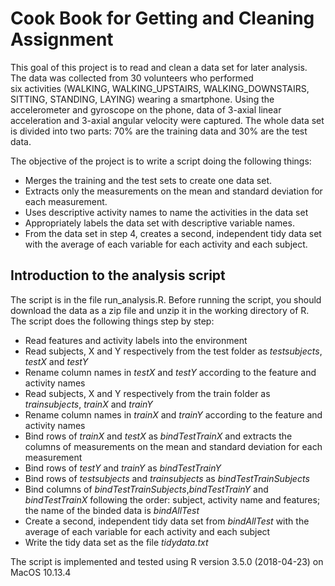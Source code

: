 # Cook Book for Getting and Cleaning Assignment


This goal of this project is to read and clean a data set for later analysis. The data was collected from 30 volunteers who performed   
six activities (WALKING, WALKING_UPSTAIRS, WALKING_DOWNSTAIRS, SITTING, STANDING, LAYING) wearing a smartphone. 
Using the accelerometer and gyroscope on the phone, data of 3-axial linear acceleration and 3-axial angular velocity were captured. The whole data set is divided into two parts: 70% are the training data and 30% are the test data.  

The objective of the project is to write a script doing the following things:

* Merges the training and the test sets to create one data set.
* Extracts only the measurements on the mean and standard deviation for each measurement.
* Uses descriptive activity names to name the activities in the data set
* Appropriately labels the data set with descriptive variable names.
* From the data set in step 4, creates a second, independent tidy data set with the average of each variable for each activity and each subject.


## Introduction to the analysis script

The script is in the file run_analysis.R. Before running the script, you should download the data as a zip file and unzip it in the working directory of R. The script does the following things step by step:

* Read features and activity labels into the environment
* Read subjects, X and Y respectively from the test folder as *testsubjects*, *testX* and *testY*
* Rename column names in *testX* and *testY* according to the feature and activity names
* Read subjects, X and Y respectively from the train folder as *trainsubjects*, *trainX* and *trainY*
* Rename column names in *trainX* and *trainY* according to the feature and activity names
* Bind rows of *trainX* and *testX* as *bindTestTrainX* and extracts the columns of measurements on the mean and standard deviation for each measurement
* Bind rows of *testY* and *trainY* as *bindTestTrainY*
* Bind rows of *testsubjects* and *trainsubjects* as *bindTestTrainSubjects*
* Bind columns of *bindTestTrainSubjects*,*bindTestTrainY* and *bindTestTrainX* following the order: subject, activity name and features; the name of the binded data is *bindAllTest*
* Create a second, independent tidy data set from *bindAllTest* with the average of each variable for each activity and each subject
* Write the tidy data set as the file *tidydata.txt*

The script is implemented and tested using R version 3.5.0 (2018-04-23) on MacOS 10.13.4


